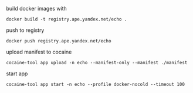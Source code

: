 build docker images with

```docker build -t registry.ape.yandex.net/echo .```

push to registry

```docker push registry.ape.yandex.net/echo```

upload manifest to cocaine

```cocaine-tool app upload -n echo --manifest-only --manifest ./manifest```

start app

```cocaine-tool app start -n echo --profile docker-nocold --timeout 100```
